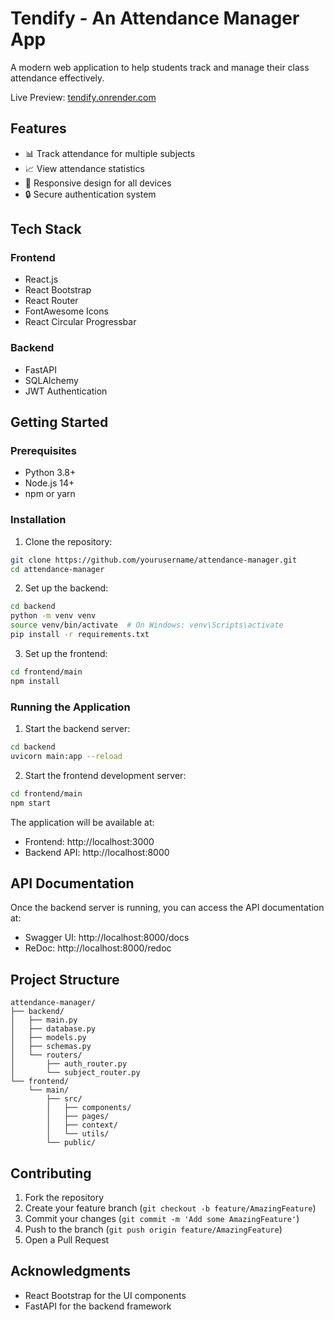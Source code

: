# Tendify - An Attendance Manager App

A modern web application to help students track and manage their class attendance effectively.

Live Preview: <a href="https://tendify.onrender.com">tendify.onrender.com</a>

## Features

- 📊 Track attendance for multiple subjects
- 📈 View attendance statistics
- 📱 Responsive design for all devices
- 🔒 Secure authentication system

## Tech Stack

### Frontend
- React.js
- React Bootstrap
- React Router
- FontAwesome Icons
- React Circular Progressbar

### Backend
- FastAPI
- SQLAlchemy
- JWT Authentication

## Getting Started

### Prerequisites
- Python 3.8+
- Node.js 14+
- npm or yarn

### Installation

1. Clone the repository:
```bash
git clone https://github.com/yourusername/attendance-manager.git
cd attendance-manager
```

2. Set up the backend:
```bash
cd backend
python -m venv venv
source venv/bin/activate  # On Windows: venv\Scripts\activate
pip install -r requirements.txt
```

3. Set up the frontend:
```bash
cd frontend/main
npm install
```

### Running the Application

1. Start the backend server:
```bash
cd backend
uvicorn main:app --reload
```

2. Start the frontend development server:
```bash
cd frontend/main
npm start
```

The application will be available at:
- Frontend: http://localhost:3000
- Backend API: http://localhost:8000

## API Documentation

Once the backend server is running, you can access the API documentation at:
- Swagger UI: http://localhost:8000/docs
- ReDoc: http://localhost:8000/redoc

## Project Structure

```
attendance-manager/
├── backend/
│   ├── main.py
│   ├── database.py
│   ├── models.py
│   ├── schemas.py
│   └── routers/
│       ├── auth_router.py
│       └── subject_router.py
└── frontend/
    └── main/
        ├── src/
        │   ├── components/
        │   ├── pages/
        │   ├── context/
        │   └── utils/
        └── public/
```

## Contributing

1. Fork the repository
2. Create your feature branch (`git checkout -b feature/AmazingFeature`)
3. Commit your changes (`git commit -m 'Add some AmazingFeature'`)
4. Push to the branch (`git push origin feature/AmazingFeature`)
5. Open a Pull Request


## Acknowledgments

- React Bootstrap for the UI components
- FastAPI for the backend framework

